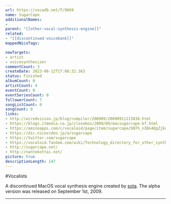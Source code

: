 ```yaml
---
url: https://vocadb.net/T/9669
name: SugarCape
additionalNames: 
- 
parent: "[[other-vocal-synthesis-engine]]"
related:
- "[[discontinued-voicebank]]"
mappedNicoTags:

newTargets:
- artist
- voicesynthesizer
commentCount: 3
createDate: 2023-06-12T17:08:32.363
status: Finished
albumCount: 0
artistCount: 4
eventCount: 0
eventSeriesCount: 0
followerCount: 7
songListCount: 0
songCount: 0
links: 
- http://wiredvision.jp/blog/compiler/200909/20090911113838.html
- https://blogs.itmedia.co.jp/closebox/2009/09/macsugarcape-bf.html
- https://aminoapps.com/c/vocaloid/page/item/sugarcape/bN7h_nIBn4QgZjEq6vvj0xxLlJWP1oo
- https://dic.nicovideo.jp/a/sugarcape
- https://twitter.com/sugarcape
- https://vocaloid.fandom.com/wiki/Technology_directory_for_other_synthesizers#SugarCape
- http://sugarcape.net/
- http://nantekottai.net/
picture: true
descriptionLength: 147
---
```


#Vocalists

A discontinued MacOS vocal synthesis engine created by [sota](https://vocadb.net/Ar/120900). The alpha version was released on September 1st, 2009.

---

